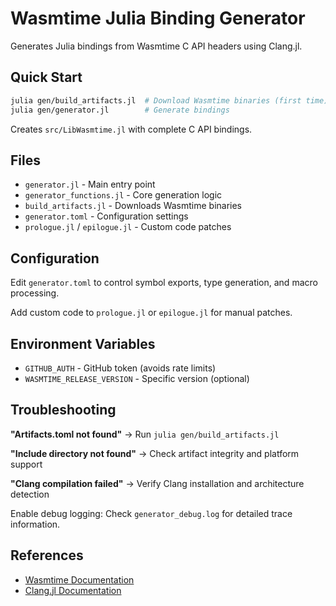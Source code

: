 # Wasmtime Julia Binding Generator

Generates Julia bindings from Wasmtime C API headers using Clang.jl.

## Quick Start

```bash
julia gen/build_artifacts.jl  # Download Wasmtime binaries (first time)
julia gen/generator.jl        # Generate bindings
```

Creates `src/LibWasmtime.jl` with complete C API bindings.

## Files

- `generator.jl` - Main entry point
- `generator_functions.jl` - Core generation logic
- `build_artifacts.jl` - Downloads Wasmtime binaries
- `generator.toml` - Configuration settings
- `prologue.jl` / `epilogue.jl` - Custom code patches

## Configuration

Edit `generator.toml` to control symbol exports, type generation, and macro processing.

Add custom code to `prologue.jl` or `epilogue.jl` for manual patches.

## Environment Variables

- `GITHUB_AUTH` - GitHub token (avoids rate limits)
- `WASMTIME_RELEASE_VERSION` - Specific version (optional)

## Troubleshooting

**"Artifacts.toml not found"** → Run `julia gen/build_artifacts.jl`

**"Include directory not found"** → Check artifact integrity and platform support

**"Clang compilation failed"** → Verify Clang installation and architecture detection

Enable debug logging: Check `generator_debug.log` for detailed trace information.

## References

- [Wasmtime Documentation](https://docs.wasmtime.dev/)
- [Clang.jl Documentation](https://github.com/JuliaInterop/Clang.jl)
